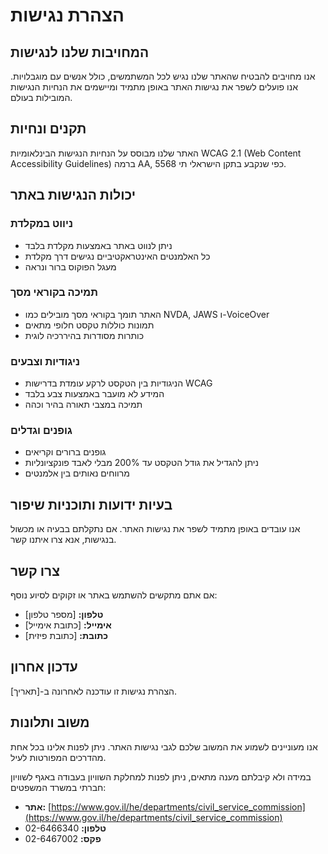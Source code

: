# הצהרת נגישות

## המחויבות שלנו לנגישות

אנו מחויבים להבטיח שהאתר שלנו נגיש לכל המשתמשים, כולל אנשים עם מוגבלויות. אנו פועלים לשפר את נגישות האתר באופן מתמיד ומיישמים את הנחיות הנגישות המובילות בעולם.

## תקנים ונחיות

האתר שלנו מבוסס על הנחיות הנגישות הבינלאומיות WCAG 2.1 (Web Content Accessibility Guidelines) ברמה AA, כפי שנקבע בתקן הישראלי תי 5568.

## יכולות הנגישות באתר

### ניווט במקלדת
- ניתן לנווט באתר באמצעות מקלדת בלבד
- כל האלמנטים האינטראקטיביים נגישים דרך מקלדת
- מעגל הפוקוס ברור ונראה

### תמיכה בקוראי מסך
- האתר תומך בקוראי מסך מובילים כמו NVDA, JAWS ו-VoiceOver
- תמונות כוללות טקסט חלופי מתאים
- כותרות מסודרות בהיררכיה לוגית

### ניגודיות וצבעים
- הניגודיות בין הטקסט לרקע עומדת בדרישות WCAG
- המידע לא מועבר באמצעות צבע בלבד
- תמיכה במצבי תאורה בהיר וכהה

### גופנים וגדלים
- גופנים ברורים וקריאים
- ניתן להגדיל את גודל הטקסט עד 200% מבלי לאבד פונקציונליות
- מרווחים נאותים בין אלמנטים

## בעיות ידועות ותוכניות שיפור

אנו עובדים באופן מתמיד לשפר את נגישות האתר. אם נתקלתם בבעיה או מכשול בנגישות, אנא צרו איתנו קשר.

## צרו קשר

אם אתם מתקשים להשתמש באתר או זקוקים לסיוע נוסף:

- **טלפון:** [מספר טלפון]
- **אימייל:** [כתובת אימייל]
- **כתובת:** [כתובת פיזית]

## עדכון אחרון

הצהרת נגישות זו עודכנה לאחרונה ב-[תאריך].

## משוב ותלונות

אנו מעוניינים לשמוע את המשוב שלכם לגבי נגישות האתר. ניתן לפנות אלינו בכל אחת מהדרכים המפורטות לעיל.

במידה ולא קיבלתם מענה מתאים, ניתן לפנות למחלקת השוויון בעבודה באגף לשוויון חברתי במשרד המשפטים:

- **אתר:** [https://www.gov.il/he/departments/civil_service_commission](https://www.gov.il/he/departments/civil_service_commission)
- **טלפון:** 02-6466340
- **פקס:** 02-6467002